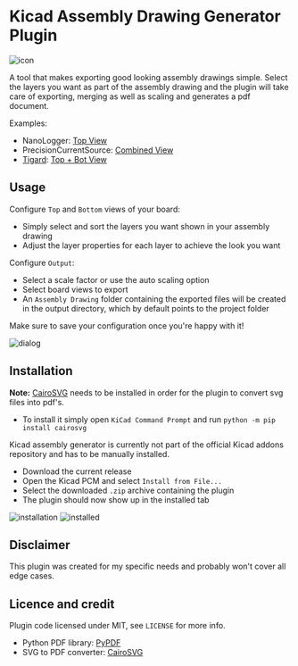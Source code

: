 # Kicad Assembly Drawing Generator Plugin
![icon](https://gitlab.com/TobiasNetzer/kicad-assembly-generator/-/raw/main/resources/icon.png?ref_type=heads)

A tool that makes exporting good looking assembly drawings simple. Select the layers you want as part of the assembly drawing and the plugin will take care of exporting, merging as well as scaling and generates a pdf document.

Examples:
- NanoLogger: [Top View](https://gitlab.com/TobiasNetzer/kicad-assembly-generator/-/raw/main/doc/nanoLogger%20-%20Assembly%20Drawing%20Top.pdf?ref_type=heads)
- PrecisionCurrentSource: [Combined View](https://gitlab.com/TobiasNetzer/kicad-assembly-generator/-/raw/main/doc/PrecisionCurrentSource%20-%20Assembly%20Drawing%20Top%20+%20Bot.pdf)
- [Tigard](https://github.com/tigard-tools/tigard): [Top + Bot View](https://gitlab.com/TobiasNetzer/kicad-assembly-generator/-/raw/main/doc/tigard%20-%20Assembly%20Drawing.pdf)

## Usage

Configure `Top` and `Bottom` views of your board:
- Simply select and sort the layers you want shown in your assembly drawing
- Adjust the layer properties for each layer to achieve the look you want

Configure `Output`:
- Select a scale factor or use the auto scaling option
- Select board views to export
- An `Assembly Drawing` folder containing the exported files will be created in the output directory, which by default points to the project folder

Make sure to save your configuration once you're happy with it!

![dialog](https://gitlab.com/TobiasNetzer/kicad-assembly-generator/-/raw/main/doc/dialog.png?ref_type=heads)

## Installation

**Note:** [CairoSVG](https://github.com/Kozea/CairoSVG) needs to be installed in order for the plugin to convert svg files into pdf's.
- To install it simply open `KiCad Command Prompt` and run `python -m pip install cairosvg`


Kicad assembly generator is currently not part of the official Kicad addons repository and has to be manually installed.
- Download the current release
- Open the Kicad PCM and select `Install from File...`
- Select the downloaded `.zip` archive containing the plugin
- The plugin should now show up in the installed tab

![installation](https://gitlab.com/TobiasNetzer/kicad-assembly-generator/-/raw/main/doc/installation.png?ref_type=heads)
![installed](https://gitlab.com/TobiasNetzer/kicad-assembly-generator/-/raw/main/doc/installed.png?ref_type=heads)

## Disclaimer

This plugin was created for my specific needs and probably won't cover all edge cases.

## Licence and credit

Plugin code licensed under MIT, see `LICENSE` for more info.
- Python PDF library: [PyPDF](https://github.com/py-pdf/pypdf)
- SVG to PDF converter: [CairoSVG](https://github.com/Kozea/CairoSVG)
